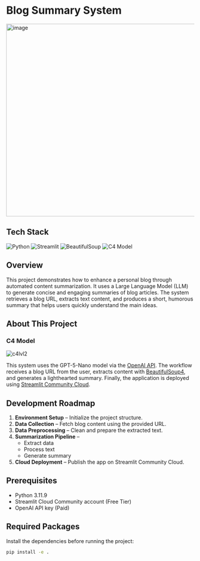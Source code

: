 # Blog Summary System

<img width="860" height="516" alt="image" src="https://github.com/user-attachments/assets/d7926522-8b3e-4c6b-a159-433196b75edd" />


## Tech Stack
![Python](https://img.shields.io/badge/Python-3776AB?logo=python&logoColor=white)
![Streamlit](https://img.shields.io/badge/Streamlit-FF4B4B?logo=streamlit&logoColor=white)
![BeautifulSoup](https://img.shields.io/badge/BeautifulSoup-4B8BBE?logo=python&logoColor=white)
![C4 Model](https://img.shields.io/badge/C4%20Model-232F3E?logo=diagram&logoColor=white)

## Overview
This project demonstrates how to enhance a personal blog through automated content summarization. It uses a Large Language Model (LLM) to generate concise and engaging summaries of blog articles. The system retrieves a blog URL, extracts text content, and produces a short, humorous summary that helps users quickly understand the main ideas.

## About This Project

### C4 Model
![c4lvl2](https://github.com/user-attachments/assets/11669801-7bd6-49b8-81ea-fe0f0e23cee7)

This system uses the GPT-5-Nano model via the [OpenAI API](https://openai.com/fr-FR/index/openai-api/). The workflow receives a blog URL from the user, extracts content with [BeautifulSoup4](https://www.crummy.com/software/BeautifulSoup/bs4/doc.ptbr/), and generates a lighthearted summary. Finally, the application is deployed using [Streamlit Community Cloud](https://streamlit.io/cloud).

## Development Roadmap

1. **Environment Setup** – Initialize the project structure.  
2. **Data Collection** – Fetch blog content using the provided URL.  
3. **Data Preprocessing** – Clean and prepare the extracted text.  
4. **Summarization Pipeline** –  
   - Extract data  
   - Process text  
   - Generate summary  
5. **Cloud Deployment** – Publish the app on Streamlit Community Cloud.

## Prerequisites
- Python 3.11.9  
- Streamlit Cloud Community account (Free Tier)  
- OpenAI API key (Paid)

## Required Packages
Install the dependencies before running the project:

```bash
pip install -e .

